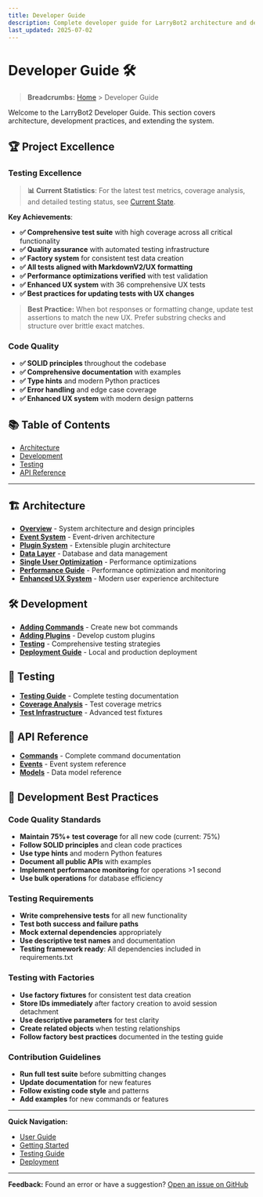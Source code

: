 ```yaml
---
title: Developer Guide
description: Complete developer guide for LarryBot2 architecture and development
last_updated: 2025-07-02
---
```


# Developer Guide 🛠️

> **Breadcrumbs:** [Home](../../README.md) > Developer Guide

Welcome to the LarryBot2 Developer Guide. This section covers architecture, development practices, and extending the system.

## 🏆 Project Excellence

### Testing Excellence

> **📊 Current Statistics**: For the latest test metrics, coverage analysis, and detailed testing status, see [Current State](../project/current-state.md).

**Key Achievements**:
- **✅ Comprehensive test suite** with high coverage across all critical functionality
- **✅ Quality assurance** with automated testing infrastructure  
- **✅ Factory system** for consistent test data creation
- **✅ All tests aligned with MarkdownV2/UX formatting**
- **✅ Performance optimizations verified** with test validation
- **✅ Enhanced UX system** with 36 comprehensive UX tests
- **✅ Best practices for updating tests with UX changes**

> **Best Practice:** When bot responses or formatting change, update test assertions to match the new UX. Prefer substring checks and structure over brittle exact matches.

### Code Quality
- **✅ SOLID principles** throughout the codebase
- **✅ Comprehensive documentation** with examples
- **✅ Type hints** and modern Python practices
- **✅ Error handling** and edge case coverage
- **✅ Enhanced UX system** with modern design patterns

## 📚 Table of Contents
- [Architecture](#architecture)
- [Development](#development)
- [Testing](#testing)
- [API Reference](#api-reference)

---

## 🏗️ Architecture
- **[Overview](architecture/overview.md)** - System architecture and design principles
- **[Event System](architecture/event-system.md)** - Event-driven architecture
- **[Plugin System](architecture/plugin-system.md)** - Extensible plugin architecture
- **[Data Layer](architecture/data-layer.md)** - Database and data management
- **[Single User Optimization](architecture/single-user-optimization.md)** - Performance optimizations
- **[Performance Guide](performance/README.md)** - Performance optimization and monitoring
- **[Enhanced UX System](architecture/enhanced-ux-system.md)** - Modern user experience architecture

## 🛠️ Development
- **[Adding Commands](development/adding-commands.md)** - Create new bot commands
- **[Adding Plugins](development/adding-plugins.md)** - Develop custom plugins
- **[Testing](development/testing.md)** - Comprehensive testing strategies
- **[Deployment Guide](development/deployment.md)** - Local and production deployment

## 🧪 Testing
- **[Testing Guide](development/testing.md)** - Complete testing documentation
- **[Coverage Analysis](../../project/coverage-analysis.md)** - Test coverage metrics
- **[Test Infrastructure](development/testing.md#test-infrastructure)** - Advanced test fixtures

## 📖 API Reference
- **[Commands](api-reference/commands.md)** - Complete command documentation
- **[Events](api-reference/events.md)** - Event system reference
- **[Models](api-reference/models.md)** - Data model reference

## 🎯 Development Best Practices

### Code Quality Standards
- **Maintain 75%+ test coverage** for all new code (current: 75%)
- **Follow SOLID principles** and clean code practices
- **Use type hints** and modern Python features
- **Document all public APIs** with examples
- **Implement performance monitoring** for operations >1 second
- **Use bulk operations** for database efficiency

### Testing Requirements
- **Write comprehensive tests** for all new functionality
- **Test both success and failure paths**
- **Mock external dependencies** appropriately
- **Use descriptive test names** and documentation
- **Testing framework ready**: All dependencies included in requirements.txt

### Testing with Factories
- **Use factory fixtures** for consistent test data creation
- **Store IDs immediately** after factory creation to avoid session detachment
- **Use descriptive parameters** for test clarity
- **Create related objects** when testing relationships
- **Follow factory best practices** documented in the testing guide

### Contribution Guidelines
- **Run full test suite** before submitting changes
- **Update documentation** for new features
- **Follow existing code style** and patterns
- **Add examples** for new commands or features

---

**Quick Navigation:**
- [User Guide](../../user-guide/README.md)
- [Getting Started](../../getting-started/installation.md)
- [Testing Guide](development/testing.md)
- [Deployment](../../deployment/production.md)

---

**Feedback:** Found an error or have a suggestion? [Open an issue on GitHub](https://github.com/your-repo/issues) 